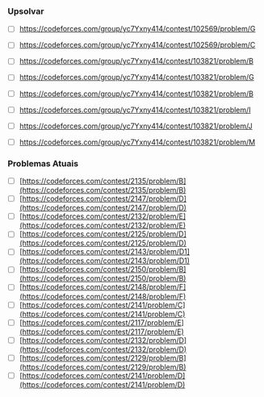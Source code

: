 
### Upsolvar

- [ ] https://codeforces.com/group/yc7Yxny414/contest/102569/problem/G 
- [ ] https://codeforces.com/group/yc7Yxny414/contest/102569/problem/C 
- [ ] https://codeforces.com/group/yc7Yxny414/contest/103821/problem/B 
- [ ] https://codeforces.com/group/yc7Yxny414/contest/103821/problem/G 
- [ ] https://codeforces.com/group/yc7Yxny414/contest/103821/problem/B 
- [ ] https://codeforces.com/group/yc7Yxny414/contest/103821/problem/I 
- [ ] https://codeforces.com/group/yc7Yxny414/contest/103821/problem/J 
- [ ] https://codeforces.com/group/yc7Yxny414/contest/103821/problem/M  


### Problemas Atuais

- [ ] [https://codeforces.com/contest/2135/problem/B](https://codeforces.com/contest/2135/problem/B)
- [ ] [https://codeforces.com/contest/2147/problem/D](https://codeforces.com/contest/2147/problem/D)
- [ ] [https://codeforces.com/contest/2132/problem/E](https://codeforces.com/contest/2132/problem/E)
- [ ] [https://codeforces.com/contest/2125/problem/D](https://codeforces.com/contest/2125/problem/D)
- [ ] [https://codeforces.com/contest/2143/problem/D1](https://codeforces.com/contest/2143/problem/D1)
- [ ] [https://codeforces.com/contest/2150/problem/B](https://codeforces.com/contest/2150/problem/B)
- [ ] [https://codeforces.com/contest/2148/problem/F](https://codeforces.com/contest/2148/problem/F)
- [ ] [https://codeforces.com/contest/2141/problem/C](https://codeforces.com/contest/2141/problem/C)
- [ ] [https://codeforces.com/contest/2117/problem/E](https://codeforces.com/contest/2117/problem/E)
- [ ] [https://codeforces.com/contest/2132/problem/D](https://codeforces.com/contest/2132/problem/D)
- [ ] [https://codeforces.com/contest/2129/problem/B](https://codeforces.com/contest/2129/problem/B)
- [ ] [https://codeforces.com/contest/2141/problem/D](https://codeforces.com/contest/2141/problem/D)